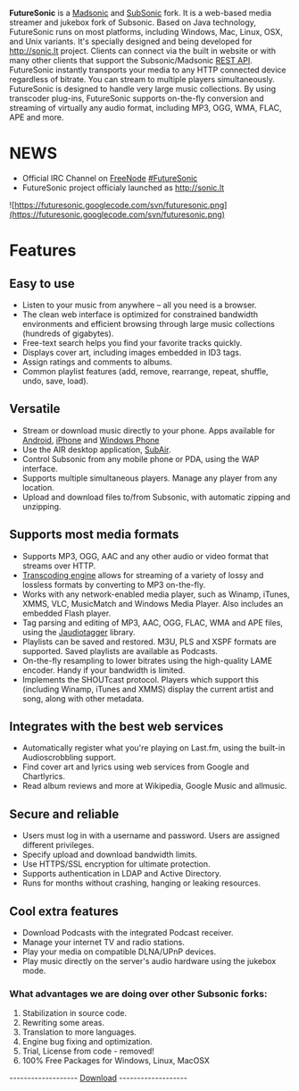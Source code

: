 **FutureSonic** is a [Madsonic](http://www.madsonic.org/) and [SubSonic](http://www.subsonic.org/) fork. It is a web-based media streamer and jukebox fork of Subsonic.
Based on Java technology, FutureSonic runs on most platforms, including Windows, Mac, Linux, OSX, and Unix variants. It's specially designed and being developed for http://sonic.lt project.
Clients can connect via the built in website or with many other clients that support the Subsonic/Madsonic [REST API](http://www.subsonic.org/pages/api.jsp). FutureSonic instantly transports your media to any HTTP connected device regardless of bitrate. You can stream to multiple players simultaneously. FutureSonic is designed to handle very large music collections. By using transcoder plug-ins, FutureSonic supports on-the-fly conversion and streaming of virtually any audio format, including MP3, OGG, WMA, FLAC, APE and more.

# NEWS #

  * Official IRC Channel on [FreeNode](IRCSupport.md) [#FutureSonic](irc://irc.freenode.net/futuresonic)
  * FutureSonic project officialy launched as http://sonic.lt


![https://futuresonic.googlecode.com/svn/futuresonic.png](https://futuresonic.googlecode.com/svn/futuresonic.png)

# Features #

## Easy to use ##
  * Listen to your music from anywhere – all you need is a browser.
  * The clean web interface is optimized for constrained bandwidth environments and efficient browsing through large music collections (hundreds of gigabytes).
  * Free-text search helps you find your favorite tracks quickly.
  * Displays cover art, including images embedded in ID3 tags.
  * Assign ratings and comments to albums.
  * Common playlist features (add, remove, rearrange, repeat, shuffle, undo, save, load).
## Versatile ##
  * Stream or download music directly to your phone. Apps available for [Android](http://www.subsonic.org/pages/apps.jsp), [iPhone](http://www.subsonic.org/pages/apps.jsp) and [Windows Phone](http://www.subsonic.org/pages/apps.jsp)
  * Use the AIR desktop application, [SubAir](http://www.subsonic.org/pages/apps.jsp).
  * Control Subsonic from any mobile phone or PDA, using the WAP interface.
  * Supports multiple simultaneous players. Manage any player from any location.
  * Upload and download files to/from Subsonic, with automatic zipping and unzipping.
## Supports most media formats ##
  * Supports MP3, OGG, AAC and any other audio or video format that streams over HTTP.
  * [Transcoding engine](http://www.subsonic.org/pages/transcoding.jsp) allows for streaming of a variety of lossy and lossless formats by converting to MP3 on-the-fly.
  * Works with any network-enabled media player, such as Winamp, iTunes, XMMS, VLC, MusicMatch and Windows Media Player. Also includes an embedded Flash player.
  * Tag parsing and editing of MP3, AAC, OGG, FLAC, WMA and APE files, using the [Jaudiotagger](http://www.jthink.net/jaudiotagger/) library.
  * Playlists can be saved and restored. M3U, PLS and XSPF formats are supported. Saved playlists are available as Podcasts.
  * On-the-fly resampling to lower bitrates using the high-quality LAME encoder. Handy if your bandwidth is limited.
  * Implements the SHOUTcast protocol. Players which support this (including Winamp, iTunes and XMMS) display the current artist and song, along with other metadata.
## Integrates with the best web services ##
  * Automatically register what you're playing on Last.fm, using the built-in Audioscrobbling support.
  * Find cover art and lyrics using web services from Google and Chartlyrics.
  * Read album reviews and more at Wikipedia, Google Music and allmusic.
## Secure and reliable ##
  * Users must log in with a username and password. Users are assigned different privileges.
  * Specify upload and download bandwidth limits.
  * Use HTTPS/SSL encryption for ultimate protection.
  * Supports authentication in LDAP and Active Directory.
  * Runs for months without crashing, hanging or leaking resources.
## Cool extra features ##
  * Download Podcasts with the integrated Podcast receiver.
  * Manage your internet TV and radio stations.
  * Play your media on compatible DLNA/UPnP devices.
  * Play music directly on the server's audio hardware using the jukebox mode.

### What advantages we are doing over other Subsonic forks: ###
  1. Stabilization in source code.
  1. Rewriting some areas.
  1. Translation to more languages.
  1. Engine bug fixing and optimization.
  1. Trial, License from code - removed!
  1. 100% Free Packages for Windows, Linux, MacOSX

------------------- [Download](https://drive.google.com/folderview?id=0BwVo9KteHKELVTNTT0JfMnZBVXc&usp=sharing) -------------------




